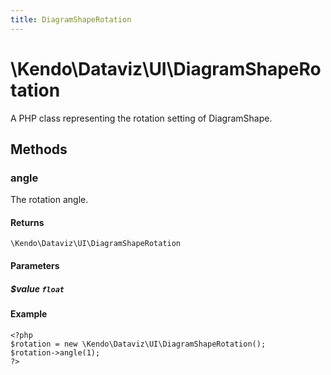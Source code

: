 ```yaml
---
title: DiagramShapeRotation
---
```


# \Kendo\Dataviz\UI\DiagramShapeRotation

A PHP class representing the rotation setting of DiagramShape.


## Methods

### angle
The rotation angle.

#### Returns
`\Kendo\Dataviz\UI\DiagramShapeRotation`

#### Parameters

##### $value `float`



#### Example 
    <?php
    $rotation = new \Kendo\Dataviz\UI\DiagramShapeRotation();
    $rotation->angle(1);
    ?>

